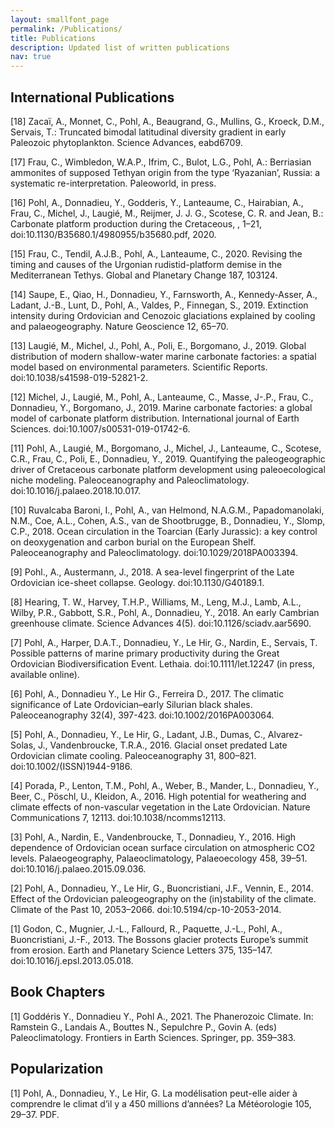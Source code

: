 ```yaml
---
layout: smallfont_page
permalink: /Publications/
title: Publications
description: Updated list of written publications
nav: true
---
```


<h2>International Publications</h2>

[18] Zacaï, A., Monnet, C.,  Pohl, A., Beaugrand, G., Mullins, G., Kroeck, D.M., Servais, T.: Truncated bimodal latitudinal diversity gradient in early Paleozoic phytoplankton. Science Advances, eabd6709.

[17] Frau, C., Wimbledon, W.A.P., Ifrim, C., Bulot, L.G., Pohl, A.: Berriasian ammonites of supposed Tethyan origin from the type ‘Ryazanian’, Russia: a systematic re-interpretation. Paleoworld, in press.

[16] Pohl, A., Donnadieu, Y., Godderis, Y., Lanteaume, C., Hairabian, A., Frau, C., Michel, J., Laugié, M., Reijmer, J. J. G., Scotese, C. R. and Jean, B.: Carbonate platform production during the Cretaceous, , 1–21, doi:10.1130/B35680.1/4980955/b35680.pdf, 2020.

[15] Frau, C., Tendil, A.J.B., Pohl, A., Lanteaume, C., 2020. Revising the timing and causes of the Urgonian rudistid-platform demise in the Mediterranean Tethys. Global and Planetary Change 187, 103124.

[14] Saupe, E., Qiao, H., Donnadieu, Y., Farnsworth, A., Kennedy-Asser, A., Ladant, J.-B., Lunt, D., Pohl, A., Valdes, P., Finnegan, S., 2019. Extinction intensity during Ordovician and Cenozoic glaciations explained by cooling and palaeogeography. Nature Geoscience 12, 65–70.

[13] Laugié, M., Michel, J., Pohl, A., Poli, E., Borgomano, J., 2019. Global distribution of modern shallow-water marine carbonate factories: a spatial model based on environmental parameters. Scientific Reports. doi:10.1038/s41598-019-52821-2.

[12] Michel, J., Laugié, M., Pohl, A., Lanteaume, C., Masse, J-.P., Frau, C., Donnadieu, Y., Borgomano, J., 2019. Marine carbonate factories: a global model of carbonate platform distribution. International journal of Earth Sciences. doi:10.1007/s00531-019-01742-6.

[11] Pohl, A., Laugié, M., Borgomano, J., Michel, J., Lanteaume, C., Scotese, C.R., Frau, C., Poli, E., Donnadieu, Y., 2019. Quantifying the paleogeographic driver of Cretaceous carbonate platform development using paleoecological niche modeling. Paleoceanography and Paleoclimatology. doi:10.1016/j.palaeo.2018.10.017.

[10] Ruvalcaba Baroni, I., Pohl, A., van Helmond, N.A.G.M., Papadomanolaki, N.M., Coe, A.L., Cohen, A.S., van de Shootbrugge, B., Donnadieu, Y., Slomp, C.P., 2018. Ocean circulation in the Toarcian (Early Jurassic): a key control on deoxygenation and carbon burial on the European Shelf. Paleoceanography and Paleoclimatology. doi:10.1029/2018PA003394.

[9] Pohl., A., Austermann, J., 2018. A sea-level fingerprint of the Late Ordovician ice-sheet collapse. Geology. doi:10.1130/G40189.1.

[8] Hearing, T. W., Harvey, T.H.P., Williams, M., Leng, M.J., Lamb, A.L., Wilby, P.R., Gabbott, S.R., Pohl, A., Donnadieu, Y., 2018. An early Cambrian greenhouse climate. Science Advances 4(5). doi:10.1126/sciadv.aar5690.

[7] Pohl, A., Harper, D.A.T., Donnadieu, Y., Le Hir, G., Nardin, E., Servais, T. Possible patterns of marine primary productivity during the Great Ordovician Biodiversification Event. Lethaia. doi:10.1111/let.12247 (in press, available online).

[6] Pohl, A., Donnadieu Y., Le Hir G., Ferreira D., 2017. The climatic significance of Late Ordovician–early Silurian black shales. Paleoceanography 32(4), 397-423. doi:10.1002/2016PA003064.

[5] Pohl, A., Donnadieu, Y., Le Hir, G., Ladant, J.B., Dumas, C., Alvarez-Solas, J., Vandenbroucke, T.R.A., 2016. Glacial onset predated Late Ordovician climate cooling. Paleoceanography 31, 800–821. doi:10.1002/(ISSN)1944-9186.

[4] Porada, P., Lenton, T.M., Pohl, A., Weber, B., Mander, L., Donnadieu, Y., Beer, C., Pöschl, U., Kleidon, A., 2016. High potential for weathering and climate effects of non-vascular vegetation in the Late Ordovician. Nature Communications 7, 12113. doi:10.1038/ncomms12113.

[3] Pohl, A., Nardin, E., Vandenbroucke, T., Donnadieu, Y., 2016. High dependence of Ordovician ocean surface circulation on atmospheric CO2 levels. Palaeogeography, Palaeoclimatology, Palaeoecology 458, 39–51. doi:10.1016/j.palaeo.2015.09.036.

[2] Pohl, A., Donnadieu, Y., Le Hir, G., Buoncristiani, J.F., Vennin, E., 2014. Effect of the Ordovician paleogeography on the (in)stability of the climate. Climate of the Past 10, 2053–2066. doi:10.5194/cp-10-2053-2014.

[1] Godon, C., Mugnier, J.-L., Fallourd, R., Paquette, J.-L., Pohl, A., Buoncristiani, J.-F., 2013. The Bossons glacier protects Europe’s summit from erosion. Earth and Planetary Science Letters 375, 135–147. doi:10.1016/j.epsl.2013.05.018.

<h2>Book Chapters</h2>

[1] Goddéris Y., Donnadieu Y., Pohl A., 2021. The Phanerozoic Climate. In: Ramstein G., Landais A., Bouttes N., Sepulchre P., Govin A. (eds) Paleoclimatology. Frontiers in Earth Sciences. Springer, pp. 359–383.

<h2>Popularization</h2>

[1] Pohl, A., Donnadieu, Y., Le Hir, G. La modélisation peut-elle aider à comprendre le climat d’il y a 450 millions d’années? La Météorologie 105, 29–37. PDF.
